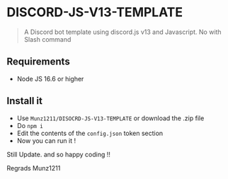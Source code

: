 # DISCORD-JS-V13-TEMPLATE

> A Discord bot template using discord.js v13 and Javascript. No with Slash command

## Requirements

- Node JS 16.6 or higher

## Install it

- Use `Munz1211/DISOCRD-JS-V13-TEMPLATE` or download the .zip file
- Do `npm i`
- Edit the contents of the `config.json` token section
- Now you can run it !

Still Update. and so happy coding !!

Regrads Munz1211
